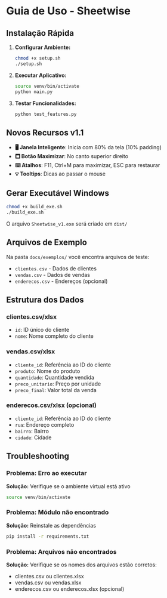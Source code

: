 # Guia de Uso - Sheetwise

## Instalação Rápida

1. **Configurar Ambiente:**
   ```bash
   chmod +x setup.sh
   ./setup.sh
   ```

2. **Executar Aplicativo:**
   ```bash
   source venv/bin/activate
   python main.py
   ```

3. **Testar Funcionalidades:**
   ```bash
   python test_features.py
   ```

## Novos Recursos v1.1

- **🖥️ Janela Inteligente**: Inicia com 80% da tela (10% padding)
- **🗖 Botão Maximizar**: No canto superior direito
- **⌨️ Atalhos**: F11, Ctrl+M para maximizar, ESC para restaurar
- **💡 Tooltips**: Dicas ao passar o mouse

## Gerar Executável Windows

```bash
chmod +x build_exe.sh
./build_exe.sh
```

O arquivo `Sheetwise_v1.exe` será criado em `dist/`

## Arquivos de Exemplo

Na pasta `docs/exemplos/` você encontra arquivos de teste:
- `clientes.csv` - Dados de clientes
- `vendas.csv` - Dados de vendas  
- `enderecos.csv` - Endereços (opcional)

## Estrutura dos Dados

### clientes.csv/xlsx
- `id`: ID único do cliente
- `nome`: Nome completo do cliente

### vendas.csv/xlsx  
- `cliente_id`: Referência ao ID do cliente
- `produto`: Nome do produto
- `quantidade`: Quantidade vendida
- `preco_unitario`: Preço por unidade
- `preco_final`: Valor total da venda

### enderecos.csv/xlsx (opcional)
- `cliente_id`: Referência ao ID do cliente
- `rua`: Endereço completo
- `bairro`: Bairro
- `cidade`: Cidade

## Troubleshooting

### Problema: Erro ao executar
**Solução:** Verifique se o ambiente virtual está ativo
```bash
source venv/bin/activate
```

### Problema: Módulo não encontrado
**Solução:** Reinstale as dependências
```bash
pip install -r requirements.txt
```

### Problema: Arquivos não encontrados
**Solução:** Verifique se os nomes dos arquivos estão corretos:
- clientes.csv ou clientes.xlsx
- vendas.csv ou vendas.xlsx
- enderecos.csv ou enderecos.xlsx (opcional)